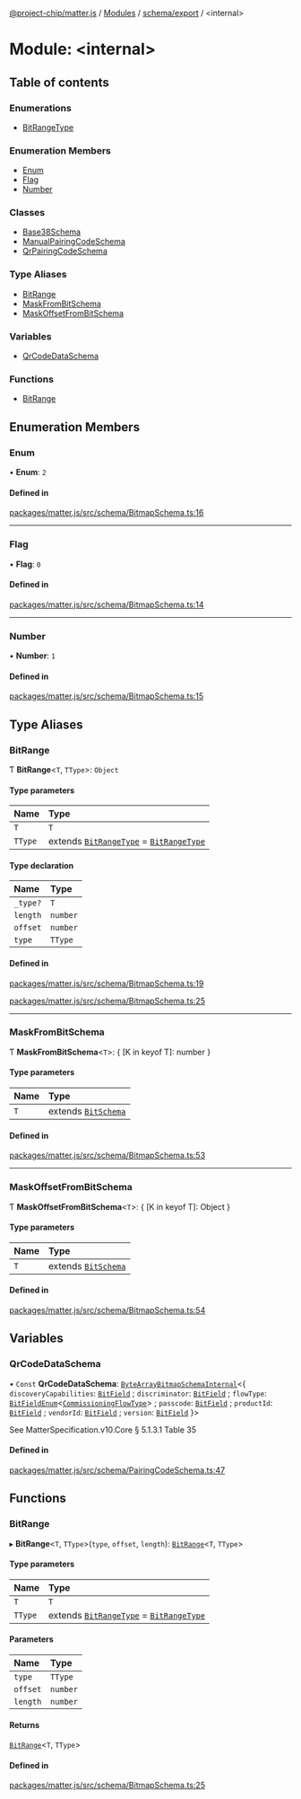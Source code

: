[@project-chip/matter.js](../README.md) / [Modules](../modules.md) / [schema/export](schema_export.md) / \<internal\>

# Module: \<internal\>

## Table of contents

### Enumerations

- [BitRangeType](../enums/schema_export._internal_.BitRangeType.md)

### Enumeration Members

- [Enum](schema_export._internal_.md#enum)
- [Flag](schema_export._internal_.md#flag)
- [Number](schema_export._internal_.md#number)

### Classes

- [Base38Schema](../classes/schema_export._internal_.Base38Schema.md)
- [ManualPairingCodeSchema](../classes/schema_export._internal_.ManualPairingCodeSchema.md)
- [QrPairingCodeSchema](../classes/schema_export._internal_.QrPairingCodeSchema.md)

### Type Aliases

- [BitRange](schema_export._internal_.md#bitrange)
- [MaskFromBitSchema](schema_export._internal_.md#maskfrombitschema)
- [MaskOffsetFromBitSchema](schema_export._internal_.md#maskoffsetfrombitschema)

### Variables

- [QrCodeDataSchema](schema_export._internal_.md#qrcodedataschema)

### Functions

- [BitRange](schema_export._internal_.md#bitrange-1)

## Enumeration Members

### Enum

• **Enum**: ``2``

#### Defined in

[packages/matter.js/src/schema/BitmapSchema.ts:16](https://github.com/project-chip/matter.js/blob/558e12c94a201592c28c7bc0743705360b3e5ca6/packages/matter.js/src/schema/BitmapSchema.ts#L16)

___

### Flag

• **Flag**: ``0``

#### Defined in

[packages/matter.js/src/schema/BitmapSchema.ts:14](https://github.com/project-chip/matter.js/blob/558e12c94a201592c28c7bc0743705360b3e5ca6/packages/matter.js/src/schema/BitmapSchema.ts#L14)

___

### Number

• **Number**: ``1``

#### Defined in

[packages/matter.js/src/schema/BitmapSchema.ts:15](https://github.com/project-chip/matter.js/blob/558e12c94a201592c28c7bc0743705360b3e5ca6/packages/matter.js/src/schema/BitmapSchema.ts#L15)

## Type Aliases

### BitRange

Ƭ **BitRange**\<`T`, `TType`\>: `Object`

#### Type parameters

| Name | Type |
| :------ | :------ |
| `T` | `T` |
| `TType` | extends [`BitRangeType`](../enums/schema_export._internal_.BitRangeType.md) = [`BitRangeType`](../enums/schema_export._internal_.BitRangeType.md) |

#### Type declaration

| Name | Type |
| :------ | :------ |
| `_type?` | `T` |
| `length` | `number` |
| `offset` | `number` |
| `type` | `TType` |

#### Defined in

[packages/matter.js/src/schema/BitmapSchema.ts:19](https://github.com/project-chip/matter.js/blob/558e12c94a201592c28c7bc0743705360b3e5ca6/packages/matter.js/src/schema/BitmapSchema.ts#L19)

[packages/matter.js/src/schema/BitmapSchema.ts:25](https://github.com/project-chip/matter.js/blob/558e12c94a201592c28c7bc0743705360b3e5ca6/packages/matter.js/src/schema/BitmapSchema.ts#L25)

___

### MaskFromBitSchema

Ƭ **MaskFromBitSchema**\<`T`\>: \{ [K in keyof T]: number }

#### Type parameters

| Name | Type |
| :------ | :------ |
| `T` | extends [`BitSchema`](schema_export.md#bitschema) |

#### Defined in

[packages/matter.js/src/schema/BitmapSchema.ts:53](https://github.com/project-chip/matter.js/blob/558e12c94a201592c28c7bc0743705360b3e5ca6/packages/matter.js/src/schema/BitmapSchema.ts#L53)

___

### MaskOffsetFromBitSchema

Ƭ **MaskOffsetFromBitSchema**\<`T`\>: \{ [K in keyof T]: Object }

#### Type parameters

| Name | Type |
| :------ | :------ |
| `T` | extends [`BitSchema`](schema_export.md#bitschema) |

#### Defined in

[packages/matter.js/src/schema/BitmapSchema.ts:54](https://github.com/project-chip/matter.js/blob/558e12c94a201592c28c7bc0743705360b3e5ca6/packages/matter.js/src/schema/BitmapSchema.ts#L54)

## Variables

### QrCodeDataSchema

• `Const` **QrCodeDataSchema**: [`ByteArrayBitmapSchemaInternal`](../classes/schema_export.ByteArrayBitmapSchemaInternal.md)\<\{ `discoveryCapabilities`: [`BitField`](schema_export.md#bitfield) ; `discriminator`: [`BitField`](schema_export.md#bitfield) ; `flowType`: [`BitFieldEnum`](schema_export.md#bitfieldenum)\<[`CommissioningFlowType`](../enums/schema_export.CommissioningFlowType.md)\> ; `passcode`: [`BitField`](schema_export.md#bitfield) ; `productId`: [`BitField`](schema_export.md#bitfield) ; `vendorId`: [`BitField`](schema_export.md#bitfield) ; `version`: [`BitField`](schema_export.md#bitfield)  }\>

See MatterSpecification.v10.Core § 5.1.3.1 Table 35

#### Defined in

[packages/matter.js/src/schema/PairingCodeSchema.ts:47](https://github.com/project-chip/matter.js/blob/558e12c94a201592c28c7bc0743705360b3e5ca6/packages/matter.js/src/schema/PairingCodeSchema.ts#L47)

## Functions

### BitRange

▸ **BitRange**\<`T`, `TType`\>(`type`, `offset`, `length`): [`BitRange`](schema_export._internal_.md#bitrange)\<`T`, `TType`\>

#### Type parameters

| Name | Type |
| :------ | :------ |
| `T` | `T` |
| `TType` | extends [`BitRangeType`](../enums/schema_export._internal_.BitRangeType.md) = [`BitRangeType`](../enums/schema_export._internal_.BitRangeType.md) |

#### Parameters

| Name | Type |
| :------ | :------ |
| `type` | `TType` |
| `offset` | `number` |
| `length` | `number` |

#### Returns

[`BitRange`](schema_export._internal_.md#bitrange)\<`T`, `TType`\>

#### Defined in

[packages/matter.js/src/schema/BitmapSchema.ts:25](https://github.com/project-chip/matter.js/blob/558e12c94a201592c28c7bc0743705360b3e5ca6/packages/matter.js/src/schema/BitmapSchema.ts#L25)
